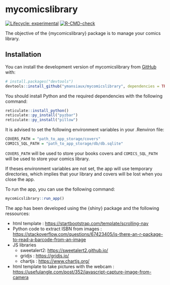 
<!-- README.md is generated from README.Rmd. Please edit that file -->

# mycomicslibrary

<!-- badges: start -->

[![Lifecycle:
experimental](https://img.shields.io/badge/lifecycle-experimental-orange.svg)](https://lifecycle.r-lib.org/articles/stages.html#experimental)
[![R-CMD-check](https://github.com/ymansiaux/mycomicslibrary/actions/workflows/R-CMD-check.yaml/badge.svg)](https://github.com/ymansiaux/mycomicslibrary/actions/workflows/R-CMD-check.yaml)
<!-- badges: end -->

The objective of the {mycomicslibrary} package is to manage your comics
library.

## Installation

You can install the development version of mycomicslibrary from
[GitHub](https://github.com/) with:

``` r
# install.packages("devtools")
devtools::install_github("ymansiaux/mycomicslibrary", dependencies = TRUE)
```

You should install Python and the required dependencies with the
following command:

``` r
reticulate::install_python()
reticulate::py_install("pyzbar")
reticulate::py_install("pillow")
```

It is advised to set the following environment variables in your
.Renviron file:

``` r
COVERS_PATH = "path_to_app_storage/covers"
COMICS_SQL_PATH = "path_to_app_storage/db/db.sqlite"
```

`COVERS_PATH` will be used to store your books covers and
`COMICS_SQL_PATH` will be used to store your comics library.

If theses environment variables are not set, the app will use temporary
directories, which implies that your library and covers will be lost
when you close the app.

To run the app, you can use the following command:

``` r
mycomicslibrary::run_app()
```

The app has been developed using the {shiny} package and the following
ressources:

  - html template : <https://startbootstrap.com/template/scrolling-nav>
  - Python code to extract ISBN from images :
    <https://stackoverflow.com/questions/67423405/is-there-an-r-package-to-read-a-barcode-from-an-image>
  - JS libraries
      - sweetalert2: <https://sweetalert2.github.io/>
      - gridjs : <https://gridjs.io/>
      - chartjs : <https://www.chartjs.org/>
  - html template to take pictures with the webcam :
    <https://usefulangle.com/post/352/javascript-capture-image-from-camera>
